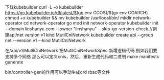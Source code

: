 下载kubebuilder curl -L -o kubebuilder https://go.kubebuilder.io/dl/latest/$(go env GOOS)/$(go env GOARCH)
chmod +x kubebuilder && mv kubebuilder /usr/local/bin/
mkdir network-operator
cd network-operator
go mod init network-operator
kubebuilder init --domain linshanyu.com --owner "linshanyu" --skip-go-version-check
//创建api/net version v1 kind MutilCniNetwork
kubebuilder create api --group net --version v1 --kind MutilCniNetwork


在/api/v1/MutilCniNetwork 把MutilCniNetworkSpec 新增逻辑代码 例如我们要支持多个网络 那么可以定义cnis，然后，重新生成代码和二进制
make manifests generate


bin/controller-gen的作用可以手动生成crd rbac等文件
